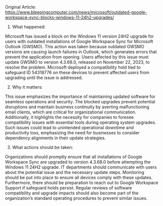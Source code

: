 Original Article: https://www.bleepingcomputer.com/news/microsoft/outdated-google-workspace-sync-blocks-windows-11-24h2-upgrades/

1) What happened:

Microsoft has issued a block on the Windows 11 version 24H2 upgrade for users with outdated installations of Google Workspace Sync for Microsoft Outlook (GWSMO). This action was taken because outdated GWSMO versions are causing launch failures in Outlook, which generates errors that prevent the application from opening. Users affected by this issue must update GWSMO to version 4.3.68.0, released on November 22, 2023, to resolve the problem. Microsoft deployed a compatibility hold tied to safeguard ID 54318776 on these devices to prevent affected users from upgrading until the issue is addressed.

2) Why it matters:

This issue emphasizes the importance of maintaining updated software for seamless operations and security. The blocked upgrades prevent potential disruptions and maintain business continuity by averting malfunctioning email clients, which are critical for organizational communication. Additionally, it highlights the necessity for companies to foresee compatibility issues with essential tools during operating system upgrades. Such issues could lead to unintended operational downtime and productivity loss, emphasizing the need for businesses to consider dependency alignments in their update strategies.

3) What actions should be taken:

Organizations should promptly ensure that all installations of Google Workspace Sync are upgraded to version 4.3.68.0 before attempting the Windows 11 24H2 upgrade. IT departments should communicate with users about the potential issue and the necessary update steps. Monitoring should be put into place to ensure all devices comply with these updates. Furthermore, there should be preparation to reach out to Google Workspace Support if safeguard holds persist. Regular reviews of software compatibility and upgrade impacts should also become part of the organization’s standard operating procedures to prevent similar issues.